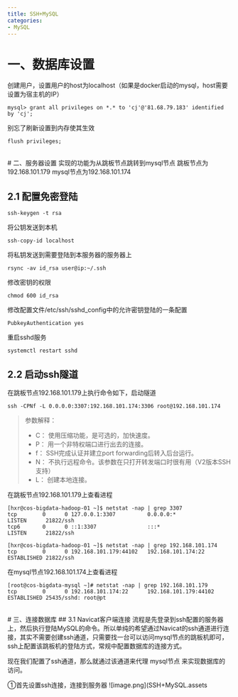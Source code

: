 ```yaml
---
title: SSH+MySQL
categories:
- MySQL
---
```

# 一、数据库设置
创建用户，设置用户的host为localhost（如果是docker启动的mysql，host需要设置为宿主机的IP）
```
mysql> grant all privileges on *.* to 'cj'@'81.68.79.183' identified by 'cj';
```
别忘了刷新设置到内存使其生效
```
flush privileges;
```

<br>
# 二、服务器设置
实现的功能为从跳板节点跳转到mysql节点
跳板节点为192.168.101.179
mysql节点为192.168.101.174

## 2.1 配置免密登陆
```
ssh-keygen -t rsa
```
将公钥发送到本机
```
ssh-copy-id localhost
```
将私钥发送到需要登陆到本服务器的服务器上
```
rsync -av id_rsa user@ip:~/.ssh
```
修改密钥的权限
```
chmod 600 id_rsa
```
修改配置文件/etc/ssh/sshd_config中的允许密钥登陆的一条配置
```
PubkeyAuthentication yes 
```
重启sshd服务
```
systemctl restart sshd
```

## 2.2 启动ssh隧道
在跳板节点192.168.101.179上执行命令如下，启动隧道
```
ssh -CPNf -L 0.0.0.0:3307:192.168.101.174:3306 root@192.168.101.174
```
>参数解释：
>- C： 使用压缩功能，是可选的，加快速度。
>- P： 用一个非特权端口进行出去的连接。
>- f： SSH完成认证并建立port forwarding后转入后台运行。
>- N： 不执行远程命令。该参数在只打开转发端口时很有用（V2版本SSH支持）
>- L： 创建本地连接。

在跳板节点192.168.101.179上查看进程
```
[hxr@cos-bigdata-hadoop-01 ~]$ netstat -nap | grep 3307
tcp        0      0 127.0.0.1:3307          0.0.0.0:*               LISTEN      21822/ssh           
tcp6       0      0 ::1:3307                :::*                    LISTEN      21822/ssh

[hxr@cos-bigdata-hadoop-01 ~]$ netstat -nap | grep 192.168.101.174
tcp        0      0 192.168.101.179:44102   192.168.101.174:22      ESTABLISHED 21822/ssh
```
在mysql节点192.168.101.174上查看进程
```
[root@cos-bigdata-mysql ~]# netstat -nap | grep 192.168.101.179
tcp        0      0 192.168.101.174:22      192.168.101.179:44102   ESTABLISHED 25435/sshd: root@pt
```

<br>
# 三、连接数据库
## 3.1 Navicat客户端连接
流程是先登录到ssh配置的服务器上，然后执行登陆MySQL的命令。所以单纯的希望通过Navicat的ssh通道进行连接，其实不需要创建ssh通道，只需要找一台可以访问mysql节点的跳板机即可，ssh上配置该跳板机的登陆方式，常规中配置数据库的连接方式。

现在我们配置了ssh通道，那么就通过该通道来代理 mysql节点 来实现数据库的访问。

①首先设置ssh连接，连接到服务器
![image.png](SSH+MySQL.assets